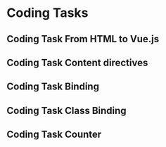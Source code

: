 # Coding Tasks

## Coding Task From HTML to Vue.js

## Coding Task Content directives

## Coding Task Binding

## Coding Task Class Binding

## Coding Task Counter
